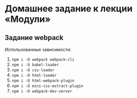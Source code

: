 # Домашнее задание к лекции «Модули»
## Задание webpack

Использованные зависимости:
1. `npm i -D webpack webpack-cli` 
2. `npm i -D babel-loader`
3. `npm i -D css-loader`
4. `npm i -D html-loader`
5. `npm i -D html-webpack-plugin`
6. `npm i -D mini-css-extract-plugin`
7. `npm i -D webpack-dev-server`
